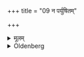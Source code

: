 +++
title = "09 न पर्युषितम्"

+++

<details><summary>मूलम्</summary>

न पर्युषितम् ९
</details>

<details><summary>Oldenberg</summary>

9. Or which has stood over night
</details>
